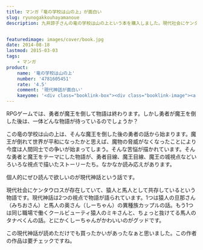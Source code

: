 ```yaml
---
title: マンガ「竜の学校は山の上」が面白い
slug: ryunogakkouhayamanoue
description: 九井諒子さんの竜の学校は山の上という本を購入しました。現代社会にケンタウロスがいる世界が舞台の現代神話という話がとても面白くてオススメです。面白いマンガに飢えている人は検討してみてはどうでしょうか。


featuredimage: images/cover/book.jpg
date: 2014-08-18
lastmod: 2015-03-03
tags: 
    - マンガ
product:
    name: '竜の学校は山の上'
    number: '4781605451'
    rate: '4.5'
    comment: '現代神話が面白い'
    kaeyome: '<div class="booklink-box"><div class="booklink-image"><a href="http://www.amazon.co.jp/exec/obidos/asin/4781605451/illusionspace-22/" rel="nofollow" target="_blank"><img src="https://ecx.images-amazon.com/images/I/61Mh1DLEILL._SL160_.jpg" style="border: none;" /></a></div><div class="booklink-info"><div class="booklink-name"><a href="http://www.amazon.co.jp/exec/obidos/asin/4781605451/illusionspace-22/" rel="nofollow" target="_blank">竜の学校は山の上 九井諒子作品集</a><div class="booklink-powered-date">posted with <a href="http://yomereba.com" rel="nofollow" target="_blank">ヨメレバ</a></div></div><div class="booklink-detail">九井 諒子 イースト・プレス 2011-03-30    </div><div class="booklink-link2"><div class="shoplinkamazon"><a href="http://www.amazon.co.jp/exec/obidos/asin/4781605451/illusionspace-22/" rel="nofollow" target="_blank" title="アマゾン" >Amazonで購入</a></div><div class="shoplinkrakuten"><a href="http://hb.afl.rakuten.co.jp/hgc/11acbc01.369b1bf6.11acbc02.cabf9fe9/?pc=http%3A%2F%2Fbooks.rakuten.co.jp%2Frb%2F7000593%2F%3Fscid%3Daf_ich_link_urltxt%26m%3Dhttp%3A%2F%2Fm.rakuten.co.jp%2Fev%2Fbook%2F" rel="nofollow" target="_blank" title="楽天ブックス" >楽天ブックスで購入</a></div></div></div><div class="booklink-footer"></div></div>'
---
```


RPGゲームでは、勇者が魔王を倒して物語は終わります。しかし勇者が魔王を倒した後は、一体どんな物語が待っているのでしょうか？

この竜の学校は山の上は、そんな魔王を倒した後の勇者の話から始まります。魔王が倒れて世界が平和になったかと思えば、魔物の脅威がなくなったことにより今度は人間同士での争いが始まってしまう。そんな苦悩が描かれています。そんな勇者と魔王をテーマにした物語が、勇者目線、魔王目線、魔王の城視点などいろいろな視点で描いたストーリーたち。なかなか読み応えがあります。

個人的にぜひ読んで欲しいのが現代神話という話です。

現代社会にケンタウロスが存在していて、猿人と馬人として共存しているという物語です。現代神話は2つの視点で物語が語られています。1つは猿人の旦那さん（みちおさん）と馬人の奥さん（しーちゃん）の異種族カップルの話。もう1つは同じ職場で働くクールビューティ猿人のミキさんと、ちょっと抜けてる馬人のタナベくんの話。とにかくしーちゃんがかわいいのがグッドです。

この現代神話が読めただけでも買ったかいがあったなぁと思いました。この作者の作品は要チェックですね。


  